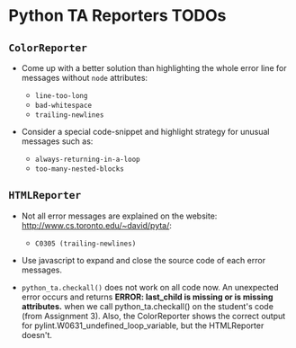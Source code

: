 # Python TA Reporters TODOs

## `ColorReporter`

* Come up with a better solution than highlighting the whole error line for messages without `node` attributes:

    * `line-too-long`
    * `bad-whitespace`
    * `trailing-newlines`

* Consider a special code-snippet and highlight strategy for unusual messages such as:

    * `always-returning-in-a-loop`
    * `too-many-nested-blocks`

## `HTMLReporter`

* Not all error messages are explained on the website: http://www.cs.toronto.edu/~david/pyta/:

    * `C0305 (trailing-newlines)`

* Use javascript to expand and close the source code of each error messages.

* `python_ta.checkall()` does not work on all code now. An unexpected error occurs and returns **ERROR: last_child is missing or is missing attributes.** when we call python_ta.checkall() on the student's code (from Assignment 3). Also, the ColorReporter shows the correct output for pylint.W0631_undefined_loop_variable, but the HTMLReporter doesn't.

